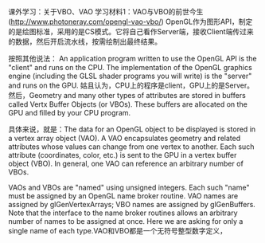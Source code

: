 课外学习：关于VBO、VAO
学习材料1：VAO与VBO的前世今生(http://www.photoneray.com/opengl-vao-vbo/)
OpenGL作为图形API，制定的是绘图标准，采用的是CS模式。它将自己看作Server端，接收Client端传过来的数据，然后开启流水线，按需绘制出最终结果。

按照其他说法： An application program written to use the OpenGL API is the "client" and runs on the CPU. The implementation of the OpenGL graphics engine (including the GLSL shader programs you will write) is the "server" and runs on the GPU. 姑且认为，CPU上的程序是client，GPU上的是Server。
然后，Geometry and many other types of attributes are stored in buffers called Vertx Buffer Objects (or VBOs). These buffers are allocated on the GPU and filled by your CPU program.

具体来说，就是：The data for an OpenGL object to be displayed is stored in a vertex array object (VAO). A VAO encapsulates geometry and related attributes whose values can change from one vertex to another. Each such attribute (coordinates, color, etc.) is sent to the GPU in a vertex buffer object (VBO). In general, one VAO can reference an arbitrary number of VBOs. 

VAOs and VBOs are "named" using unsigned integers. Each such "name" must be assigned by an OpenGL name broker routine. VAO names are assigned by glGenVertexArrays; VBO names are assigned by glGenBuffers. Note that the interface to the name broker routines allows an arbitrary number of names to be assigned at once. Here we are asking for only a single name of each type.VAO和VBO都是一个无符号整型数字定义，